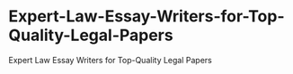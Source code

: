 # Expert-Law-Essay-Writers-for-Top-Quality-Legal-Papers
Expert Law Essay Writers for Top-Quality Legal Papers
